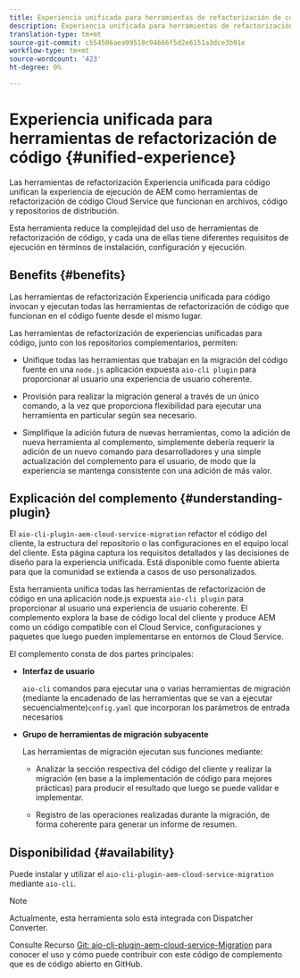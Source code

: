 ```yaml
---
title: Experiencia unificada para herramientas de refactorización de código
description: Experiencia unificada para herramientas de refactorización de código
translation-type: tm+mt
source-git-commit: c554506aea99518c94666f5d2e6151a3dce3b91e
workflow-type: tm+mt
source-wordcount: '423'
ht-degree: 0%

---
```



# Experiencia unificada para herramientas de refactorización de código {#unified-experience}

Las herramientas de refactorización Experiencia unificada para código unifican la experiencia de ejecución de AEM como herramientas de refactorización de código Cloud Service que funcionan en archivos, código y repositorios de distribución.

Esta herramienta reduce la complejidad del uso de herramientas de refactorización de código, y cada una de ellas tiene diferentes requisitos de ejecución en términos de instalación, configuración y ejecución.

## Benefits {#benefits}

Las herramientas de refactorización Experiencia unificada para código invocan y ejecutan todas las herramientas de refactorización de código que funcionan en el código fuente desde el mismo lugar.

Las herramientas de refactorización de experiencias unificadas para código, junto con los repositorios complementarios, permiten:

* Unifique todas las herramientas que trabajan en la migración del código fuente en una `node.js` aplicación expuesta `aio-cli plugin` para proporcionar al usuario una experiencia de usuario coherente.

* Provisión para realizar la migración general a través de un único comando, a la vez que proporciona flexibilidad para ejecutar una herramienta en particular según sea necesario.

* Simplifique la adición futura de nuevas herramientas, como la adición de nueva herramienta al complemento, simplemente debería requerir la adición de un nuevo comando para desarrolladores y una simple actualización del complemento para el usuario, de modo que la experiencia se mantenga consistente con una adición de más valor.

## Explicación del complemento {#understanding-plugin}

El `aio-cli-plugin-aem-cloud-service-migration` refactor el código del cliente, la estructura del repositorio o las configuraciones en el equipo local del cliente. Esta página captura los requisitos detallados y las decisiones de diseño para la experiencia unificada.
Está disponible como fuente abierta para que la comunidad se extienda a casos de uso personalizados.

Esta herramienta unifica todas las herramientas de refactorización de código en una aplicación node.js expuesta `aio-cli plugin` para proporcionar al usuario una experiencia de usuario coherente. El complemento explora la base de código local del cliente y produce AEM como un código compatible con el Cloud Service, configuraciones y paquetes que luego pueden implementarse en entornos de Cloud Service.

El complemento consta de dos partes principales:

* **Interfaz de usuario**

   `aio-cli` comandos para ejecutar una o varias herramientas de migración (mediante la encadenado de las herramientas que se van a ejecutar secuencialmente)`config.yaml` que incorporan los parámetros de entrada necesarios

* **Grupo de herramientas de migración subyacente**

   Las herramientas de migración ejecutan sus funciones mediante:

   * Analizar la sección respectiva del código del cliente y realizar la migración (en base a la implementación de código para mejores prácticas) para producir el resultado que luego se puede validar e implementar.

   * Registro de las operaciones realizadas durante la migración, de forma coherente para generar un informe de resumen.

## Disponibilidad {#availability}

Puede instalar y utilizar el `aio-cli-plugin-aem-cloud-service-migration` mediante `aio-cli`.

>[!NOTE]
>Actualmente, esta herramienta solo está integrada con Dispatcher Converter.

Consulte Recurso [Git: aio-cli-plugin-aem-cloud-service-Migration](https://github.com/adobe/aio-cli-plugin-aem-cloud-service-migration) para conocer el uso y cómo puede contribuir con este código de complemento que es de código abierto en GitHub.

